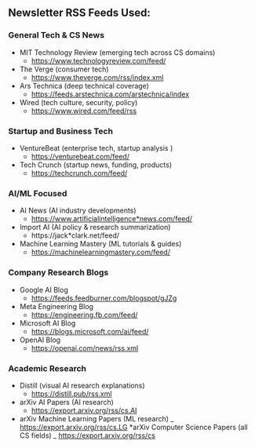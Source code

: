 ## Newsletter RSS Feeds Used:

### General Tech & CS News

- MIT Technology Review (emerging tech across CS domains)
  - https://www.technologyreview.com/feed/
- The Verge (consumer tech)
  - https://www.theverge.com/rss/index.xml
- Ars Technica (deep technical coverage)
  - https://feeds.arstechnica.com/arstechnica/index
- Wired (tech culture, security, policy)
  - https://www.wired.com/feed/rss

### Startup and Business Tech

- VentureBeat (enterprise tech, startup analysis )
  - https://venturebeat.com/feed/
- Tech Crunch (startup news, funding, products)
  - https://techcrunch.com/feed/

### AI/ML Focused

- AI News (AI industry developments)
  - https://www.artificialintelligence*news.com/feed/
- Import AI (AI policy & research summarization)
  - https://jack\*clark.net/feed/
- Machine Learning Mastery (ML tutorials & guides)
  - https://machinelearningmastery.com/feed/

### Company Research Blogs

- Google AI Blog
  - https://feeds.feedburner.com/blogspot/gJZg
- Meta Engineering Blog
  - https://engineering.fb.com/feed/
- Microsoft AI Blog
  - https://blogs.microsoft.com/ai/feed/
- OpenAI Blog
  - https://openai.com/news/rss.xml

### Academic Research

- Distill (visual AI research explanations)
  - https://distill.pub/rss.xml
- arXiv AI Papers (AI research)
  - https://export.arxiv.org/rss/cs.AI
- arXiv Machine Learning Papers (ML research) _ https://export.arxiv.org/rss/cs.LG
  \*arXiv Computer Science Papers (all CS fields) _ https://export.arxiv.org/rss/cs
